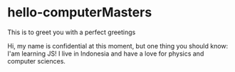 # hello-computerMasters
This is to greet you with a perfect greetings

Hi, my name is confidential at this moment, but one thing you should know: I'am learning JS!
I live in Indonesia and have a love for physics and computer sciences.
